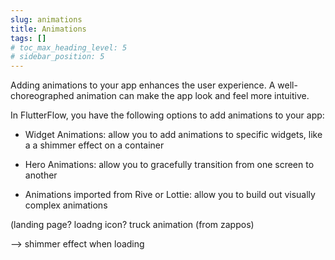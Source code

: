 ```yaml
---
slug: animations
title: Animations
tags: []
# toc_max_heading_level: 5
# sidebar_position: 5
---
```


Adding animations to your app enhances the user experience. A well-choreographed animation can make the app look and feel more intuitive.

In FlutterFlow, you have the following options to add animations to your app:

- Widget Animations: allow you to add animations to specific widgets, like a a shimmer effect on a container

- Hero Animations: allow you to gracefully transition from one screen to another

- Animations imported from Rive or Lottie: allow you to build out visually complex animations


(landing page? loadng icon? truck animation (from zappos)


--> shimmer effect when loading
